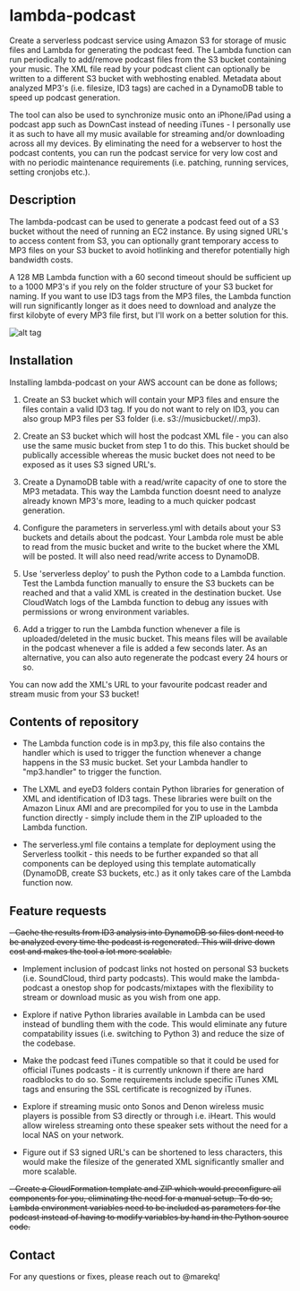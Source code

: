 lambda-podcast
==============


Create a serverless podcast service using Amazon S3 for storage of music files and Lambda for generating the podcast feed. The Lambda function can run periodically to add/remove podcast files from the S3 bucket containing your music. The XML file read by your podcast client can optionally be written to a different S3 bucket with webhosting enabled. Metadata about analyzed MP3's (i.e. filesize, ID3 tags) are cached in a DynamoDB table to speed up podcast generation.

The tool can also be used to synchronize music onto an iPhone/iPad using a podcast app such as DownCast instead of needing iTunes - I personally use it as such to have all my music available for streaming and/or downloading across all my devices. By eliminating the need for a webserver to host the podcast contents, you can run the podcast service for very low cost and with no periodic maintenance requirements (i.e. patching, running services, setting cronjobs etc.). 



Description
-----------


The lambda-podcast can be used to generate a podcast feed out of a S3 bucket without the need of running an EC2 instance. By using signed URL's to access content from S3, you can optionally grant temporary access to MP3 files on your S3 bucket to avoid hotlinking and therefor potentially high bandwidth costs. 

A 128 MB Lambda function with a 60 second timeout should be sufficient up to a 1000 MP3's if you rely on the folder structure of your S3 bucket for naming. If you want to use ID3 tags from the MP3 files, the Lambda function will run significantly longer as it does need to download and analyze the first kilobyte of every MP3 file first, but I'll work on a better solution for this. 


![alt tag](https://raw.githubusercontent.com/marekq/lambda-podcast/master/docs/1.png)



Installation
------------


Installing lambda-podcast on your AWS account can be done as follows;


1. Create an S3 bucket which will contain your MP3 files and ensure the files contain a valid ID3 tag. If you do not want to rely on ID3, you can also group MP3 files per S3 folder (i.e. s3://musicbucket/<artist>/<track>.mp3).

2. Create an S3 bucket which will host the podcast XML file - you can also use the same music bucket from step 1 to do this. This bucket should be publically accessible whereas the music bucket does not need to be exposed as it uses S3 signed URL's. 

3. Create a DynamoDB table with a read/write capacity of one to store the MP3 metadata. This way the Lambda function doesnt need to analyze already known MP3's more, leading to a much quicker podcast generation. 

4. Configure the parameters in serverless.yml with details about your S3 buckets and details about the podcast. Your Lambda role must be able to read from the music bucket and write to the bucket where the XML will be posted. It will also need read/write access to DynamoDB. 

5. Use 'serverless deploy' to push the Python code to a Lambda function. Test the Lambda function manually to ensure the S3 buckets can be reached and that a valid XML is created in the destination bucket. Use CloudWatch logs of the Lambda function to debug any issues with permissions or wrong environment variables. 

6. Add a trigger to run the Lambda function whenever a file is uploaded/deleted in the music bucket. This means files will be  available in the podcast whenever a file is added a few seconds later. As an alternative, you can also auto regenerate the podcast every 24 hours or so. 


You can now add the XML's URL to your favourite podcast reader and stream music from your S3 bucket!



Contents of repository
----------------------


- The Lambda function code is in mp3.py, this file also contains the handler which is used to trigger the function whenever a change happens in the S3 music bucket. Set your Lambda handler to "mp3.handler" to trigger the function. 

- The LXML and eyeD3 folders contain Python libraries for generation of XML and identification of ID3 tags. These libraries were built on the Amazon Linux AMI and are precompiled for you to use in the Lambda function directly - simply include them in the ZIP uploaded to the Lambda function. 

- The serverless.yml file contains a template for deployment using the Serverless toolkit - this needs to be further expanded so that all components can be deployed using this template automatically (DynamoDB, create S3 buckets, etc.) as it only takes care of the Lambda function now. 



Feature requests
----------------


~~- Cache the results from ID3 analysis into DynamoDB so files dont need to be analyzed every time the podcast is regenerated. This will drive down cost and makes the tool a lot more scalable.~~

- Implement inclusion of podcast links not hosted on personal S3 buckets (i.e. SoundCloud, third party podcasts). This would make the lambda-podcast a onestop shop for podcasts/mixtapes with the flexibility to stream or download music as you wish from one app. 

- Explore if native Python libraries available in Lambda can be used instead of bundling them with the code. This would eliminate any future compatability issues (i.e. switching to Python 3) and reduce the size of the codebase. 

- Make the podcast feed iTunes compatible so that it could be used for official iTunes podcasts - it is currently unknown if there are hard roadblocks to do so. Some requirements include specific iTunes XML tags and ensuring the SSL certificate is recognized by iTunes. 

- Explore if streaming music onto Sonos and Denon wireless music players is possible from S3 directly or through i.e. iHeart. This would allow wireless streaming onto these speaker sets without the need for a local NAS on your network.  

- Figure out if S3 signed URL's can be shortened to less characters, this would make the filesize of the generated XML significantly smaller and more scalable. 

~~- Create a CloudFormation template and ZIP which would preconfigure all components for you, eliminating the need for a manual setup. To do so, Lambda environment variables need to be included as parameters for the podcast instead of having to modify variables by hand in the Python source code.~~ 



Contact
-------


For any questions or fixes, please reach out to @marekq! 